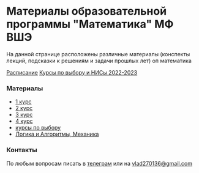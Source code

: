 # Материалы образовательной программы "Математика" МФ ВШЭ

На данной странице расположены различные материалы (конспекты лекций, подсказки к решениям и задачи прошлых лет) оп математика

[Расписание](https://docs.google.com/spreadsheets/d/19CPvqW1vCcw9r6oVsR4Mk-WiBZIBr6Ix-q-DLxIttaQ/edit)
[Курсы по выбору и НИСы 2022-2023](https://math.hse.ru/topics2223)

### Материалы

- [1 курс](https://vladm0z.github.io/HSE-Math/first_term)
- [2 курс](https://vladm0z.github.io/HSE-Math/second_term)
- [3 курс](https://vladm0z.github.io/HSE-Math/third_term)
- [4 курс](https://vladm0z.github.io/HSE-Math/fourth_term)
- [курсы по выбору](https://vladm0z.github.io/HSE-Math/elective)
- [Логика и Алгоритмы, Механика](https://vladm0z.github.io/HSE-Math/Logic&Mechanics)

### Контакты

По любым вопросам писать в [телеграм](https://t.me/mvr27) или на vlad270136@gmail.com
